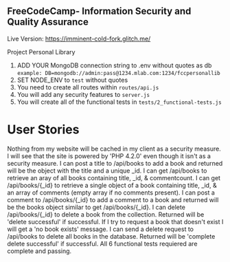 **FreeCodeCamp**- Information Security and Quality Assurance
------

Live Version: https://imminent-cold-fork.glitch.me/

Project Personal Library

1) ADD YOUR MongoDB connection string to .env without quotes as db
    `example: DB=mongodb://admin:pass@1234.mlab.com:1234/fccpersonallib`
2) SET NODE_ENV to `test` without quotes
3) You need to create all routes within `routes/api.js`
4) You will add any security features to `server.js`
5) You will create all of the functional tests in `tests/2_functional-tests.js`


# User Stories

Nothing from my website will be cached in my client as a security measure.
I will see that the site is powered by 'PHP 4.2.0' even though it isn't as a security measure.
I can post a title to /api/books to add a book and returned will be the object with the title and a unique _id.
I can get /api/books to retrieve an aray of all books containing title, _id, & commentcount.
I can get /api/books/{_id} to retrieve a single object of a book containing title, _id, & an array of comments (empty array if no comments present).
I can post a comment to /api/books/{_id} to add a comment to a book and returned will be the books object similar to get /api/books/{_id}.
I can delete /api/books/{_id} to delete a book from the collection. Returned will be 'delete successful' if successful.
If I try to request a book that doesn't exist I will get a 'no book exists' message.
I can send a delete request to /api/books to delete all books in the database. Returned will be 'complete delete successful' if successful.
All 6 functional tests requiered are complete and passing.



